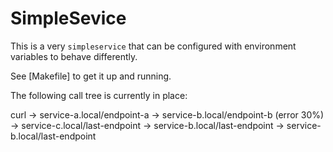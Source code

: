 # SimpleSevice

This is a very `simpleservice` that can be configured with environment variables to behave differently.

See [Makefile] to get it up and running.

The following call tree is currently in place:

curl 
  -> service-a.local/endpoint-a 
    -> service-b.local/endpoint-b (error 30%)
      -> service-c.local/last-endpoint
    -> service-b.local/last-endpoint
    -> service-b.local/last-endpoint